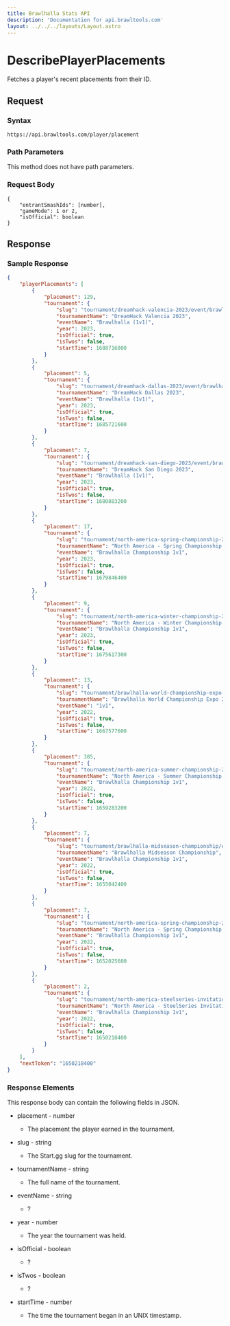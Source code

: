 ```yaml
---
title: Brawlhalla Stats API
description: 'Documentation for api.brawltools.com'
layout: ../../../layouts/Layout.astro
---
```


# DescribePlayerPlacements

Fetches a player's recent placements from their ID.

## Request

### Syntax

```https://api.brawltools.com/player/placement```

### Path Parameters

This method does not have path parameters.

### Request Body

```
{
    "entrantSmashIds": [number],
    "gameMode": 1 or 2,
    "isOfficial": boolean
}
```

## Response

### Sample Response

```json
{
    "playerPlacements": [
        {
            "placement": 129,
            "tournament": {
                "slug": "tournament/dreamhack-valencia-2023/event/brawlhalla-1v1",
                "tournamentName": "DreamHack Valencia 2023",
                "eventName": "Brawlhalla (1v1)",
                "year": 2023,
                "isOfficial": true,
                "isTwos": false,
                "startTime": 1688716800
            }
        },
        {
            "placement": 5,
            "tournament": {
                "slug": "tournament/dreamhack-dallas-2023/event/brawlhalla-1v1",
                "tournamentName": "DreamHack Dallas 2023",
                "eventName": "Brawlhalla (1v1)",
                "year": 2023,
                "isOfficial": true,
                "isTwos": false,
                "startTime": 1685721600
            }
        },
        {
            "placement": 7,
            "tournament": {
                "slug": "tournament/dreamhack-san-diego-2023/event/brawlhalla-1v1",
                "tournamentName": "DreamHack San Diego 2023",
                "eventName": "Brawlhalla (1v1)",
                "year": 2023,
                "isOfficial": true,
                "isTwos": false,
                "startTime": 1680883200
            }
        },
        {
            "placement": 17,
            "tournament": {
                "slug": "tournament/north-america-spring-championship-2023/event/brawlhalla-championship-1v1",
                "tournamentName": "North America - Spring Championship 2023",
                "eventName": "Brawlhalla Championship 1v1",
                "year": 2023,
                "isOfficial": true,
                "isTwos": false,
                "startTime": 1679846400
            }
        },
        {
            "placement": 9,
            "tournament": {
                "slug": "tournament/north-america-winter-championship-2023/event/brawlhalla-championship-1v1",
                "tournamentName": "North America - Winter Championship 2023",
                "eventName": "Brawlhalla Championship 1v1",
                "year": 2023,
                "isOfficial": true,
                "isTwos": false,
                "startTime": 1675617300
            }
        },
        {
            "placement": 13,
            "tournament": {
                "slug": "tournament/brawlhalla-world-championship-expo-2022/event/1v1",
                "tournamentName": "Brawlhalla World Championship Expo 2022",
                "eventName": "1v1",
                "year": 2022,
                "isOfficial": true,
                "isTwos": false,
                "startTime": 1667577600
            }
        },
        {
            "placement": 385,
            "tournament": {
                "slug": "tournament/north-america-summer-championship-2022/event/brawlhalla-championship-1v1",
                "tournamentName": "North America - Summer Championship 2022",
                "eventName": "Brawlhalla Championship 1v1",
                "year": 2022,
                "isOfficial": true,
                "isTwos": false,
                "startTime": 1659283200
            }
        },
        {
            "placement": 7,
            "tournament": {
                "slug": "tournament/brawlhalla-midseason-championship/event/brawlhalla-championship-1v1",
                "tournamentName": "Brawlhalla Midseason Championship",
                "eventName": "Brawlhalla Championship 1v1",
                "year": 2022,
                "isOfficial": true,
                "isTwos": false,
                "startTime": 1655042400
            }
        },
        {
            "placement": 7,
            "tournament": {
                "slug": "tournament/north-america-spring-championship-2022/event/brawlhalla-championship-1v1",
                "tournamentName": "North America - Spring Championship 2022",
                "eventName": "Brawlhalla Championship 1v1",
                "year": 2022,
                "isOfficial": true,
                "isTwos": false,
                "startTime": 1652025600
            }
        },
        {
            "placement": 2,
            "tournament": {
                "slug": "tournament/north-america-steelseries-invitational-2022/event/brawlhalla-championship-1v1",
                "tournamentName": "North America - SteelSeries Invitational 2022",
                "eventName": "Brawlhalla Championship 1v1",
                "year": 2022,
                "isOfficial": true,
                "isTwos": false,
                "startTime": 1650218400
            }
        }
    ],
    "nextToken": "1650218400"
}
```

### Response Elements

This response body can contain the following fields in JSON.

- placement - number
    - The placement the player earned in the tournament.

- slug - string
    - The Start.gg slug for the tournament.

- tournamentName - string
    - The full name of the tournament.

- eventName - string
    - ?

- year - number
    - The year the tournament was held.

- isOfficial - boolean
    - ?

- isTwos - boolean
    - ?

- startTime - number
    - The time the tournament began in an UNIX timestamp.